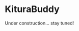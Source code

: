 # KituraBuddy

Under construction... stay tuned!

[//]: # (A library to implement client side safe routing for Kitura.)
